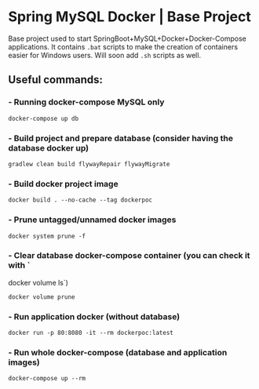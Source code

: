# Spring MySQL Docker | Base Project
Base project used to start SpringBoot+MySQL+Docker+Docker-Compose applications.
It contains `.bat` scripts to make the creation of containers easier for Windows users.
Will soon add `.sh` scripts as well.  
  
## Useful commands:
### - Running docker-compose MySQL only
```
docker-compose up db
```

### - Build project and prepare database (consider having the database docker up)
```
gradlew clean build flywayRepair flywayMigrate
```

### - Build docker project image
```
docker build . --no-cache --tag dockerpoc
```

### - Prune untagged/unnamed docker images
```
docker system prune -f
```
### - Clear database docker-compose container (you can check it with `
docker volume ls`)
```
docker volume prune
```

### - Run application docker (without database)
```
docker run -p 80:8080 -it --rm dockerpoc:latest
```

### - Run whole docker-compose (database and application images)
```
docker-compose up --rm
```
